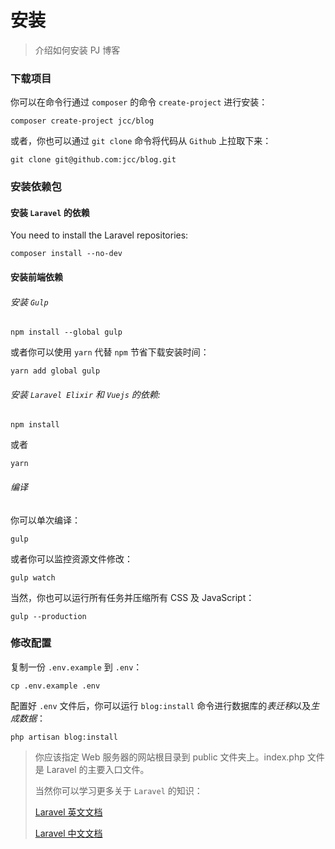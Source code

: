 # 安装

> 介绍如何安装 PJ 博客

### 下载项目

你可以在命令行通过 `composer` 的命令 `create-project` 进行安装：

```shell
composer create-project jcc/blog
```


或者，你也可以通过 `git clone` 命令将代码从 `Github` 上拉取下来：

```shell
git clone git@github.com:jcc/blog.git
```

### 安装依赖包

#### 安装 `Laravel` 的依赖

You need to install the Laravel repositories:

```shell
composer install --no-dev
```

#### 安装前端依赖

###### 安装 `Gulp`

```shell
npm install --global gulp
```

或者你可以使用 `yarn` 代替 `npm` 节省下载安装时间：

```shell
yarn add global gulp
```

###### 安装 `Laravel Elixir` 和 `Vuejs` 的依赖:

```shell
npm install
```

或者

```shell
yarn
```

###### 编译

你可以单次编译：

```shell
gulp
```

或者你可以监控资源文件修改：

```shell
gulp watch
```

当然，你也可以运行所有任务并压缩所有 CSS 及 JavaScript：

```shell
gulp --production
```

### 修改配置

复制一份 `.env.example` 到 `.env`：

```shell
cp .env.example .env
```

配置好 `.env` 文件后，你可以运行 `blog:install` 命令进行数据库的*表迁移*以及*生成数据*：

```shell
php artisan blog:install
```

> 你应该指定 Web 服务器的网站根目录到 public 文件夹上。index.php 文件是 Laravel 的主要入口文件。
> 
> 当然你可以学习更多关于 `Laravel` 的知识：
> 
> [Laravel 英文文档](https://laravel.com/docs/5.3)
> 
> [Laravel 中文文档](https://laravel-china.org/docs/5.3)
